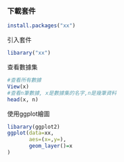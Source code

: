 ### 下載套件
```R
install.packages("xx")
```

引入套件
```R
libarary("xx")
```

查看數據集
```R
#查看所有數據
View(x)
#查看n筆數據, x是數據集的名字,n是幾筆資料
head(x, n)
```

使用ggplot繪圖
```R
libarary(ggplot2)
ggplot(data=xx,
	   aes=(x=,y=),
	   geom_layer()=x
)
```
